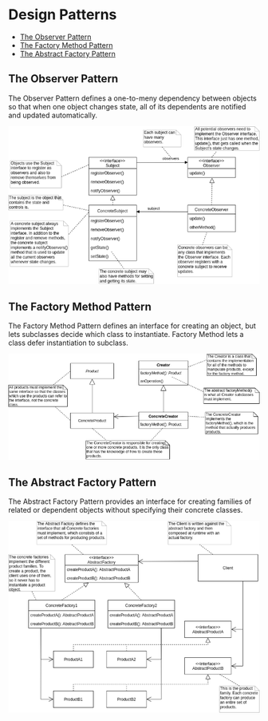 Design Patterns
===============

* [The Observer Pattern](#observer")
* [The Factory Method Pattern](#factory-method)
* [The Abstract Factory Pattern](#abstract-factory)


The Observer Pattern<a name="observer"></a>
--------------------

The Observer Pattern defines a one-to-meny dependency between objects so that when one object changes state, all of its dependents are notified and updated automatically.

![Observer](images/design-patterns/Observer.png)


The Factory Method Pattern<a name="factory-method"></a>
--------------------------

The Factory Method Pattern defines an interface for creating an object, but lets subclasses decide which class to instantiate. Factory Method lets a class defer instantiation to subclass.

![Factory Method](images/design-patterns/Factory_Method.png)


The Abstract Factory Pattern<a name="abstract-factory"></a>
----------------------------

The Abstract Factory Pattern provides an interface for creating families of related or dependent objects without specifying their concrete classes.

![Abstract Factory](images/design-patterns/Abstract_Factory.png)


